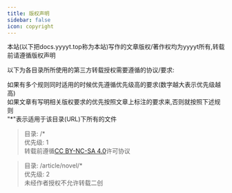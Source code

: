 ```yaml
---
title: 版权声明
sidebar: false
icon: copyright
---
```


本站(以下把docs.yyyyt.top称为本站)写作的文章版权/著作权均为yyyyt所有,转载前请遵循版权声明

以下为各目录所所使用的第三方转载授权需要遵循的协议/要求:  

如果有多个规则同时适用的时候优先遵循优先级高的要求(数字越大表示优先级越高)  
如果文章有写明相关版权要求的优先按照文章上标注的要求来,否则就按照下述规则  
"\*"表示适用于该目录(URL)下所有的文件

> 目录: /*  
> 优先级: 1  
> 转载前遵循[CC BY-NC-SA 4.0](https://creativecommons.org/licenses/by-nc-sa/4.0/deed.zh-hans)许可协议  

> 目录: /article/novel/*  
> 优先级: 2  
> 未经作者授权不允许转载二创  